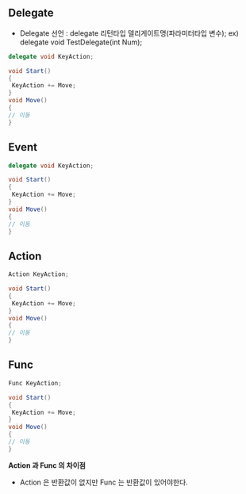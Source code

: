 ## Delegate
- Delegate 선언 : delegate 리턴타입 델리게이트명(파라미터타입 변수);
  ex) delegate void TestDelegate(int Num);
  
```c#
delegate void KeyAction;

void Start()
{
 KeyAction += Move;
}
void Move()
{
// 이동
}
```

## Event
```c#
delegate void KeyAction;

void Start()
{
 KeyAction += Move;
}
void Move()
{
// 이동
}
```

## Action
```c#
Action KeyAction;

void Start()
{
 KeyAction += Move;
}
void Move()
{
// 이동
}
```

## Func
```c#
Func KeyAction;

void Start()
{
 KeyAction += Move;
}
void Move()
{
// 이동
}
```
**Action 과 Func 의 차이점**
- Action 은 반환값이 없지만 Func 는 반환값이 있어야한다.


